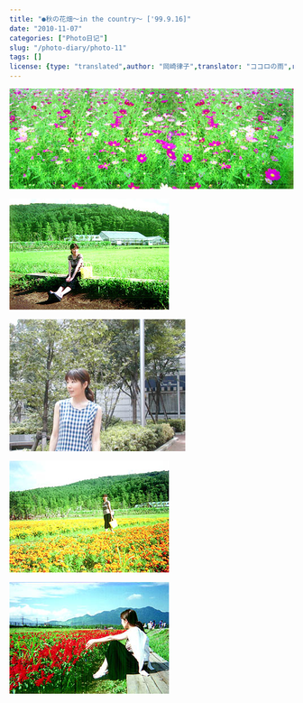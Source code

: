 ```yaml
---
title: "●秋の花畑～in the country～ ['99.9.16]"
date: "2010-11-07"
categories: ["Photo日记"]
slug: "/photo-diary/photo-11"
tags: []
license: {type: "translated",author: "岡崎律子",translator: "ココロの雨",reproduced-url: "http://www.ne.jp/asahi/okazaki/book/photo/photo11.html",reproduced-website: "岡崎律子Book"}
---
```


![](./images/No-2b.jpg "No-2b")

![](./images/No-3.jpg "No-3")

![](./images/No-4.jpg "No-4")

![](./images/No-5.jpg "No-5")

![](./images/No-6.jpg "No-6")
